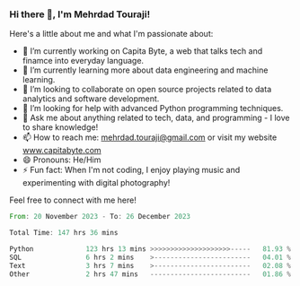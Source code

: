 ### Hi there 👋, I'm Mehrdad Touraji!


Here's a little about me and what I'm passionate about:

- 🔭 I’m currently working on Capita Byte, a web that talks tech and finamce into everyday language.
- 🌱 I’m currently learning more about data engineering and machine learning.
- 👯 I’m looking to collaborate on open source projects related to data analytics and software development.
- 🤔 I’m looking for help with advanced Python programming techniques.
- 💬 Ask me about anything related to tech, data, and programming - I love to share knowledge!
- 📫 How to reach me: mehrdad.touraji@gmail.com or visit my website www.capitabyte.com
- 😄 Pronouns: He/Him
- ⚡ Fun fact: When I'm not coding, I enjoy playing music and experimenting with digital photography!

Feel free to connect with me here!


<!--START_SECTION:waka-->

```rust
From: 20 November 2023 - To: 26 December 2023

Total Time: 147 hrs 36 mins

Python             123 hrs 13 mins >>>>>>>>>>>>>>>>>>>>-----   81.93 %
SQL                6 hrs 2 mins    >------------------------   04.01 %
Text               3 hrs 7 mins    >------------------------   02.08 %
Other              2 hrs 47 mins   -------------------------   01.86 %
```

<!--END_SECTION:waka-->
